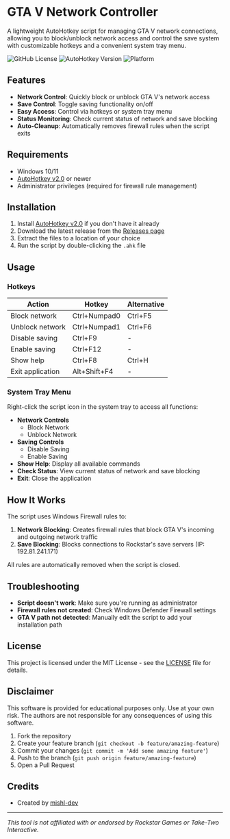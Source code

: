 # GTA V Network Controller

A lightweight AutoHotkey script for managing GTA V network connections, allowing you to block/unblock network access and control the save system with customizable hotkeys and a convenient system tray menu.

![GitHub License](https://img.shields.io/github/license/mishl-dev/gtav-network-hotkeys)
![AutoHotkey Version](https://img.shields.io/badge/AutoHotkey-v2.0-blue)
![Platform](https://img.shields.io/badge/platform-Windows-lightgrey)

## Features

- **Network Control**: Quickly block or unblock GTA V's network access
- **Save Control**: Toggle saving functionality on/off
- **Easy Access**: Control via hotkeys or system tray menu
- **Status Monitoring**: Check current status of network and save blocking
- **Auto-Cleanup**: Automatically removes firewall rules when the script exits

## Requirements

- Windows 10/11
- [AutoHotkey v2.0](https://www.autohotkey.com/) or newer
- Administrator privileges (required for firewall rule management)

## Installation

1. Install [AutoHotkey v2.0](https://www.autohotkey.com/download/) if you don't have it already
2. Download the latest release from the [Releases page](https://github.com/mishl-dev/gtav-network-hotkeys/releases)
3. Extract the files to a location of your choice
4. Run the script by double-clicking the `.ahk` file

## Usage

### Hotkeys

| Action | Hotkey | Alternative |
|--------|--------|-------------|
| Block network | Ctrl+Numpad0 | Ctrl+F5 |
| Unblock network | Ctrl+Numpad1 | Ctrl+F6 |
| Disable saving | Ctrl+F9 | - |
| Enable saving | Ctrl+F12 | - |
| Show help | Ctrl+F8 | Ctrl+H |
| Exit application | Alt+Shift+F4 | - |

### System Tray Menu

Right-click the script icon in the system tray to access all functions:

- **Network Controls**
  - Block Network
  - Unblock Network
- **Saving Controls**
  - Disable Saving
  - Enable Saving
- **Show Help**: Display all available commands
- **Check Status**: View current status of network and save blocking
- **Exit**: Close the application

## How It Works

The script uses Windows Firewall rules to:

1. **Network Blocking**: Creates firewall rules that block GTA V's incoming and outgoing network traffic
2. **Save Blocking**: Blocks connections to Rockstar's save servers (IP: 192.81.241.171)

All rules are automatically removed when the script is closed.

## Troubleshooting

- **Script doesn't work**: Make sure you're running as administrator
- **Firewall rules not created**: Check Windows Defender Firewall settings
- **GTA V path not detected**: Manually edit the script to add your installation path

## License

This project is licensed under the MIT License - see the [LICENSE](LICENSE) file for details.

## Disclaimer

This software is provided for educational purposes only. Use at your own risk. The authors are not responsible for any consequences of using this software.

1. Fork the repository
2. Create your feature branch (`git checkout -b feature/amazing-feature`)
3. Commit your changes (`git commit -m 'Add some amazing feature'`)
4. Push to the branch (`git push origin feature/amazing-feature`)
5. Open a Pull Request

## Credits

- Created by [mishl-dev](https://github.com/mishl-dev)

---

*This tool is not affiliated with or endorsed by Rockstar Games or Take-Two Interactive.*
